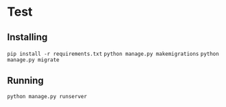 # Test

## Installing

`pip install -r requirements.txt`
`python manage.py makemigrations`
`python manage.py migrate`

## Running

`python manage.py runserver`
